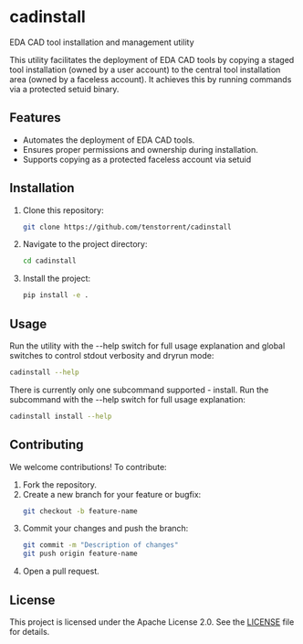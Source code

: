 # cadinstall
EDA CAD tool installation and management utility

This utility facilitates the deployment of EDA CAD tools by copying a staged tool installation (owned by a user account) to the central tool installation area (owned by a faceless account). It achieves this by running commands via a protected setuid binary.

## Features
- Automates the deployment of EDA CAD tools.
- Ensures proper permissions and ownership during installation.
- Supports copying as a protected faceless account via setuid

## Installation
1. Clone this repository:
   ```bash
   git clone https://github.com/tenstorrent/cadinstall
   ```
2. Navigate to the project directory:
   ```bash
   cd cadinstall
   ```
3. Install the project:
   ```bash
   pip install -e .
   ```

## Usage
Run the utility with the --help switch for full usage explanation and global switches to control stdout verbosity and dryrun mode:
```bash
cadinstall --help
```
There is currently only one subcommand supported - install. Run the subcommand with the --help switch for full usage explanation:
```bash
cadinstall install --help
```

## Contributing
We welcome contributions! To contribute:
1. Fork the repository.
2. Create a new branch for your feature or bugfix:
   ```bash
   git checkout -b feature-name
   ```
3. Commit your changes and push the branch:
   ```bash
   git commit -m "Description of changes"
   git push origin feature-name
   ```
4. Open a pull request.

## License
This project is licensed under the Apache License 2.0. See the [LICENSE](LICENSE) file for details.

